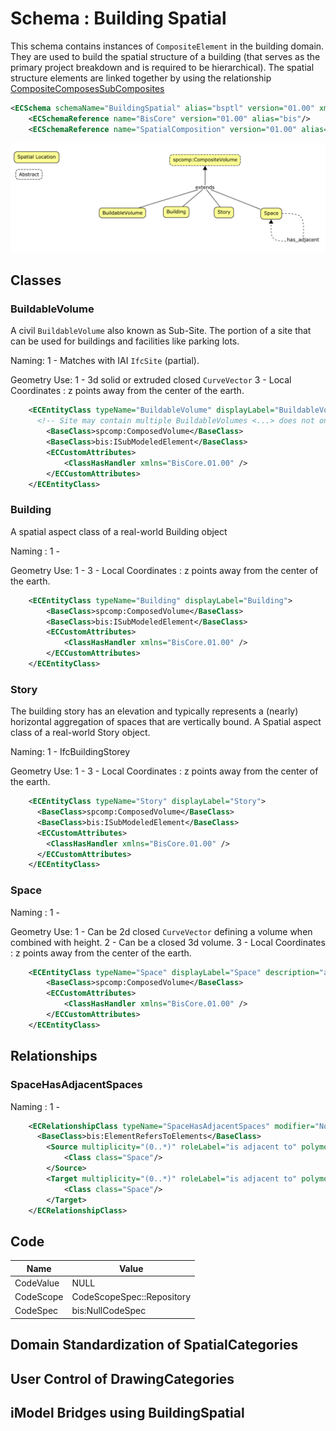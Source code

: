 # Schema : Building Spatial

This schema contains instances of `CompositeElement` in the building domain.
They are used to build the spatial structure of a building (that serves as the primary project breakdown and is required to be hierarchical). The spatial structure elements are linked together by using the relationship [CompositeComposesSubComposites](./spatial-composition.md)

```xml
<ECSchema schemaName="BuildingSpatial" alias="bsptl" version="01.00" xmlns="http://www.bentley.com/schemas/Bentley.ECXML.3.1">
    <ECSchemaReference name="BisCore" version="01.00" alias="bis"/>
    <ECSchemaReference name="SpatialComposition" version="01.00" alias="spcomp" />
```
![SpatialComposition](./media/building-spatial.png)

## Classes

### BuildableVolume

A civil `BuildableVolume` also known as Sub-Site. The portion of a site that can be used for buildings and facilities like parking lots.

Naming:
1 - Matches with IAI `IfcSite` (partial).

Geometry Use:
1 - 3d solid or extruded closed `CurveVector`
3 - Local Coordinates : z points away from the center of the earth.


```xml
    <ECEntityClass typeName="BuildableVolume" displayLabel="BuildableVolume">
      <!-- Site may contain multiple BuildableVolumes <...> does not only contain buildings may also contain ParkingLot -->
        <BaseClass>spcomp:ComposedVolume</BaseClass>
        <BaseClass>bis:ISubModeledElement</BaseClass>
        <ECCustomAttributes>
            <ClassHasHandler xmlns="BisCore.01.00" />
        </ECCustomAttributes>
    </ECEntityClass>
```

### Building

A spatial aspect class of a real-world Building object

Naming :
1 -

Geometry Use:
1 -
3 - Local Coordinates : z points away from the center of the earth.

```xml
    <ECEntityClass typeName="Building" displayLabel="Building">
        <BaseClass>spcomp:ComposedVolume</BaseClass>
        <BaseClass>bis:ISubModeledElement</BaseClass>
        <ECCustomAttributes>
            <ClassHasHandler xmlns="BisCore.01.00" />
        </ECCustomAttributes>
    </ECEntityClass>
```

### Story

The building story has an elevation and typically represents a (nearly) horizontal aggregation of spaces that are vertically bound.
A Spatial aspect class of a real-world Story object.

Naming:
1 - IfcBuildingStorey

Geometry Use:
1 -
3 - Local Coordinates : z points away from the center of the earth.

```xml
    <ECEntityClass typeName="Story" displayLabel="Story">
      <BaseClass>spcomp:ComposedVolume</BaseClass>
      <BaseClass>bis:ISubModeledElement</BaseClass>
      <ECCustomAttributes>
        <ClassHasHandler xmlns="BisCore.01.00" />
      </ECCustomAttributes>
    </ECEntityClass>
```

### Space

Naming :
1 -

Geometry Use:
1 - Can be 2d closed `CurveVector` defining a volume when combined with height.
2 - Can be a closed 3d volume.
3 - Local Coordinates : z points away from the center of the earth.

```xml
    <ECEntityClass typeName="Space" displayLabel="Space" description="a spatial aspect class of a real-world Space object">
        <BaseClass>spcomp:ComposedVolume</BaseClass>
        <ECCustomAttributes>
            <ClassHasHandler xmlns="BisCore.01.00" />
        </ECCustomAttributes>
    </ECEntityClass>
```

## Relationships

### SpaceHasAdjacentSpaces

Naming :
1 -

```xml
    <ECRelationshipClass typeName="SpaceHasAdjacentSpaces" modifier="None" strength="referencing" description="defines space adjacencies">
      <BaseClass>bis:ElementRefersToElements</BaseClass>
        <Source multiplicity="(0..*)" roleLabel="is adjacent to" polymorphic="true">
            <Class class="Space"/>
        </Source>
        <Target multiplicity="(0..*)" roleLabel="is adjacent to" polymorphic="true">
            <Class class="Space"/>
        </Target>
    </ECRelationshipClass>
```

## Code

Name|Value
--|--
CodeValue|NULL
CodeScope|CodeScopeSpec::Repository
CodeSpec|bis:NullCodeSpec

## Domain Standardization of SpatialCategories

## User Control of DrawingCategories

## iModel Bridges using BuildingSpatial
